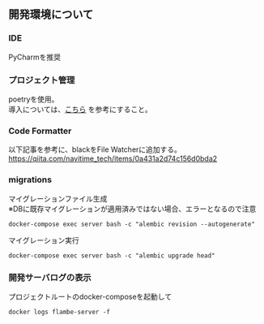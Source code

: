## 開発環境について
### IDE
PyCharmを推奨

### プロジェクト管理
poetryを使用。  
導入については、[こちら](https://python-poetry.org/docs/) を参考にすること。

### Code Formatter
以下記事を参考に、blackをFile Watcherに追加する。  
https://qiita.com/navitime_tech/items/0a431a2d74c156d0bda2

### migrations

マイグレーションファイル生成  
※DBに既存マイグレーションが適用済みではない場合、エラーとなるので注意
```shell
docker-compose exec server bash -c "alembic revision --autogenerate"
```

マイグレーション実行
```shell
docker-compose exec server bash -c "alembic upgrade head"
```

### 開発サーバログの表示
プロジェクトルートのdocker-composeを起動して
```
docker logs flambe-server -f
```